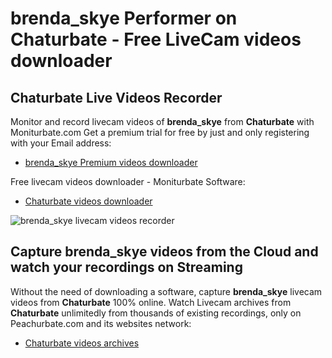 # brenda_skye Performer on Chaturbate - Free LiveCam videos downloader

## Chaturbate Live Videos Recorder

Monitor and record livecam videos of **brenda_skye** from **Chaturbate** with Moniturbate.com
Get a premium trial for free by just and only registering with your Email address:
* [brenda_skye Premium videos downloader](https://moniturbate.com/request-demo-licence-key.html)

Free livecam videos downloader - Moniturbate Software:
* [Chaturbate videos downloader](https://moniturbate.com/moniturbate-download-software.html)

![brenda_skye livecam videos recorder](https://peachurnet.com/templates/moniturbate-software.png)


## Capture brenda_skye videos from the Cloud and watch your recordings on Streaming

Without the need of downloading a software, capture **brenda_skye** livecam videos from **Chaturbate** 100% online.
Watch Livecam archives from **Chaturbate** unlimitedly from thousands of existing recordings, only on Peachurbate.com and its websites network:
* [Chaturbate videos archives](https://peachurnet.com/)
